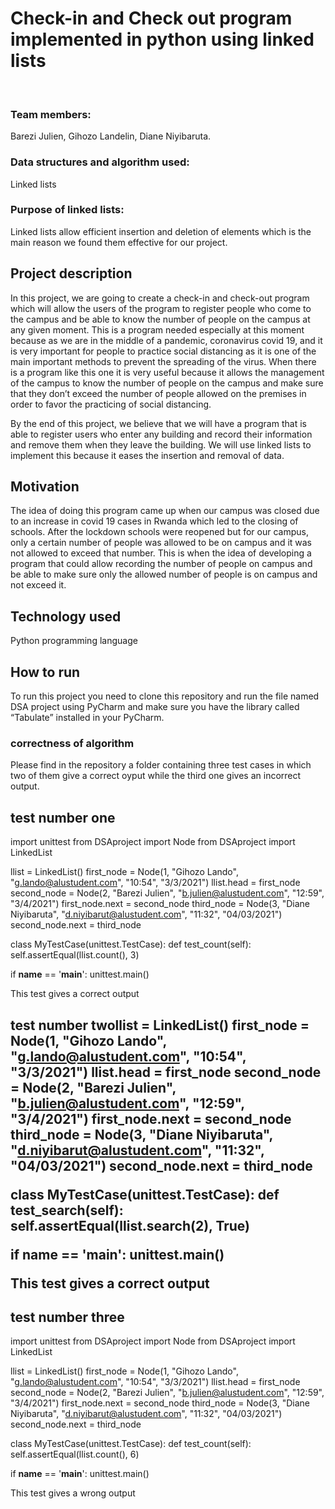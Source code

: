 <h1>Check-in and Check out program implemented in python using linked lists</h1><br>
<h3>Team members:</h3>
Barezi Julien,
Gihozo Landelin,
Diane Niyibaruta.

<h3>Data structures and algorithm used:</h3>
Linked lists

<h3>Purpose of linked lists:</h3> 

Linked lists allow efficient insertion and deletion of elements which is the main reason we found them effective for our project.
<h2>Project description</h2>
In this project, we are going to create a check-in and check-out program which will allow the users of the program to register people who come to the campus and be able to know the number of people on the campus at any given moment. This is a program needed especially at this moment because as we are in the middle of a pandemic, coronavirus covid 19, and it is very important for people to practice social distancing as it is one of the main important methods to prevent the spreading of the virus. When there is a program like this one it is very useful because it allows the management of the campus to know the number of people on the campus and make sure that they don’t exceed the number of people allowed on the premises in order to favor the practicing of social distancing.

By the end of this project, we believe that we will have a program that is able to register users who enter any building and record their information and remove them when they leave the building. We will use linked lists to implement this because it eases the insertion and removal of data. 

<h2>Motivation</h2>
The idea of doing this program came up when our campus was closed due to an increase in covid 19 cases in Rwanda which led to the closing of schools. After the lockdown schools were reopened but for our campus, only a certain number of people was allowed to be on campus and it was not allowed to exceed that number. This is when the idea of developing a program that could allow recording the number of people on campus and be able to make sure only the allowed number of people is on campus and not exceed it.

<h2>Technology used</h2>
Python programming language
<h2>How to run</h2>
To run this project you need to clone this repository and run the file named DSA project using PyCharm and make sure you have the library called “Tabulate” installed in your PyCharm.

<h3>correctness of algorithm</h3>
Please find in the repository a folder containing three test cases in which two of them give a correct oyput while the third one gives an incorrect output.
<h2>test number one</h2>
import unittest
from DSAproject import Node
from DSAproject import LinkedList

llist = LinkedList()
first_node = Node(1, "Gihozo Lando", "g.lando@alustudent.com", "10:54", "3/3/2021")
llist.head = first_node
second_node = Node(2, "Barezi Julien", "b.julien@alustudent.com", "12:59", "3/4/2021")
first_node.next = second_node
third_node = Node(3, "Diane Niyibaruta", "d.niyibarut@alustudent.com", "11:32", "04/03/2021")
second_node.next = third_node

class MyTestCase(unittest.TestCase):
    def test_count(self):
        self.assertEqual(llist.count(), 3)


if __name__ == '__main__':
    unittest.main()
    
This test gives a correct output
<h2>test number two</h2.
  import unittest
from DSAproject import Node
from DSAproject import LinkedList

llist = LinkedList()
first_node = Node(1, "Gihozo Lando", "g.lando@alustudent.com", "10:54", "3/3/2021")
llist.head = first_node
second_node = Node(2, "Barezi Julien", "b.julien@alustudent.com", "12:59", "3/4/2021")
first_node.next = second_node
third_node = Node(3, "Diane Niyibaruta", "d.niyibarut@alustudent.com", "11:32", "04/03/2021")
second_node.next = third_node

class MyTestCase(unittest.TestCase):
    def test_search(self):
        self.assertEqual(llist.search(2), True)


if __name__ == '__main__':
    unittest.main()
    
This test gives a correct output
<h2>test number three</h3>
import unittest
from DSAproject import Node
from DSAproject import LinkedList

llist = LinkedList()
first_node = Node(1, "Gihozo Lando", "g.lando@alustudent.com", "10:54", "3/3/2021")
llist.head = first_node
second_node = Node(2, "Barezi Julien", "b.julien@alustudent.com", "12:59", "3/4/2021")
first_node.next = second_node
third_node = Node(3, "Diane Niyibaruta", "d.niyibarut@alustudent.com", "11:32", "04/03/2021")
second_node.next = third_node

class MyTestCase(unittest.TestCase):
    def test_count(self):
        self.assertEqual(llist.count(), 6)


if __name__ == '__main__':
    unittest.main()

This test gives a wrong output




